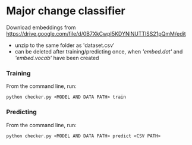 # Major change classifier

Download embeddings from
https://drive.google.com/file/d/0B7XkCwpI5KDYNlNUTTlSS21pQmM/edit
- unzip to the same folder as 'dataset.csv'
- can be deleted after training/predicting once, when *'embed.dat'* and *'embed.vocab'* have been created

### Training
From the command line, run:
```
python checker.py <MODEL AND DATA PATH> train
```

### Predicting
From the command line, run:
```
python checker.py <MODEL AND DATA PATH> predict <CSV PATH>
```
